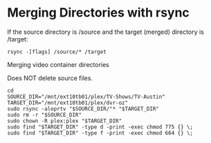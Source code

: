 # Merging Directories with rsync

If the source directory is /source and the target (merged) directory is /target:
```
rsync -[flags] /source/* /target
```

Merging video container directories

Does NOT delete source files. 
```
cd
SOURCE_DIR="/mnt/ext10tb01/plex/TV-Shows/TV-Austin"
TARGET_DIR="/mnt/ext10tb01/plex/dvr-oz"
sudo rsync -aloprtv "$SOURCE_DIR/"* "$TARGET_DIR"
sudo rm -r "$SOURCE_DIR"
sudo chown -R plex:plex "$TARGET_DIR"
sudo find "$TARGET_DIR" -type d -print -exec chmod 775 {} \;
sudo find "$TARGET_DIR" -type f -print -exec chmod 664 {} \;
```
